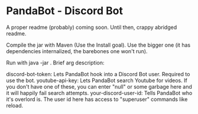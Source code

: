 # PandaBot - Discord Bot
A proper readme (probably) coming soon. Until then, crappy abridged readme.

Compile the jar with Maven (Use the Install goal). Use the bigger one (it has dependencies internalized, the barebones one won't run).

Run with java -jar <jarname> <discord-bot-token> <youtube-api-key> <your-discord-user-id>. Brief arg description:

discord-bot-token: Lets PandaBot hook into a Discord Bot user. Required to use the bot.
youtube-api-key: Lets PandaBot search Youtube for videos. If you don't have one of these, you can enter "null" or some garbage here and it will happily fail search attempts.
your-discord-user-id: Tells PandaBot who it's overlord is. The user id here has access to "superuser" commands like reload. 